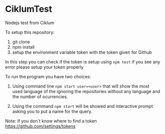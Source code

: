 # CiklumTest
Nodejs test from Ciklum

To setup this repository:

1. git clone
2. npm install
3. setup the environment variable token with the token given for Github

In this step you can check if the token is setup using `npm test` if you see any error please setup your token properly

To run the program you have two choices:

1. Using command line `npm start user=<user>` that will show the most used language of the <user> ignoring the repositories without any language and the number of ocurrencies.

2. Using the command `npm start` will be showed and interactive prompt asking you to put a name for the query.

Note: if you don´t know where to find a token https://github.com/settings/tokens
